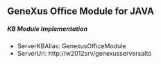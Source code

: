 ## GeneXus Office Module for JAVA

##### KB Module Implementation
- ServerKBAlias: GenexusOfficeModule
- ServerUri: http://w2012srv/genexusserversalto


